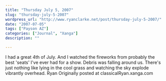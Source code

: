 ```yaml
---
title: "Thursday July 5, 2007"
slug: "thursday-july-5-2007"
wordpress_url: "http://www.ryanclarke.net/post/thursday-july-5-2007/"
date: "2007-07-05"
tags: ["Payson AZ"]
categories: ["Journal", "Xanga"]
description: ""

---
```


I had a great 4th of July. And I watched the fireworks from probably the best 'seats' I've ever had for a show. Debris was falling around us. There's just nothing like lying in the cool grass and watching the sky explode vibrantly overhead.
Ryan
Originally posted at classicalRyan.xanga.com
